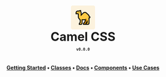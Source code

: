 <div align="center" style="display: flex; justify-content: center; align-items: center;">
  <img class="lo" src='https://raw.githubusercontent.com/camelcss/camelcss/main/logo/logo.png?sanitize=true' style="height: 4rem">
</div>
<div align="center" style="font-size: 2rem"><b>Camel CSS</b></div>

<div align="center"><b><sub><code>v0.0.0</code></sub></b></div>
 
**<div align="center" style="padding-top: 1.25rem">[Getting Started](https://swingmusic.vercel.app/downloads) • <a href="https://swingmusic.vercel.app/support-us.html" target="_blank">Classes</a> • [Docs](https://swingmusic.vercel.app/guide/introduction.html) • [Components](https://swingmusic.vercel.app) • [Use Cases](https://www.reddit.com/r/SwingMusicApp)</div>**

##
